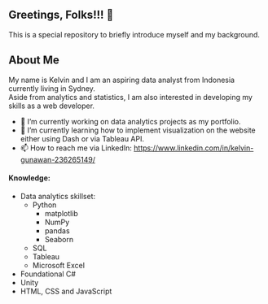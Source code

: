 ## Greetings, Folks!!! 👋

This is a special repository to briefly introduce myself and my background.

## About Me
My name is Kelvin and I am an aspiring data analyst from Indonesia currently living in Sydney.\
Aside from analytics and statistics, I am also interested in developing my skills as a web developer.

- 🔭 I’m currently working on data analytics projects as my portfolio.
- 🌱 I’m currently learning how to implement visualization on the website either using Dash or via Tableau API.
- 📫 How to reach me via LinkedIn: https://www.linkedin.com/in/kelvin-gunawan-236265149/

#### Knowledge:
* Data analytics skillset:
  * Python
    * matplotlib
    * NumPy
    * pandas
    * Seaborn
  * SQL
  * Tableau
  * Microsoft Excel
* Foundational C#
* Unity
* HTML, CSS and JavaScript
